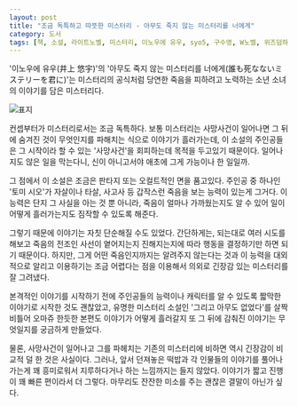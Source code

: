 ```yaml
---
layout: post
title: "조금 독특하고 따뜻한 미스터리 - 아무도 죽지 않는 미스터리를 너에게"
category: 도서
tags: [책, 소설, 라이트노벨, 미스터리, 이노우에 유우, syo5, 구수영, W노벨, 위즈덤하우스, 서평]
---
```


'이노우에 유우(井上 悠宇)'의
'아무도 죽지 않는 미스터리를 너에게(誰も死なないミステリーを君に)'는
미스터리의 공식처럼 당연한 죽음을 피하려고 노력하는 소년 소녀의 이야기를 담은 미스터리다.

![표지](https://lh3.googleusercontent.com/8W10Gh-jbkRslPEf1Wq0Ejd4vlgFpj7M-qR9hme2GLnAyWX7xnyZ6dMMM2G4lGdbrIEsDbyxNesJwg=s480)

컨셉부터가 미스터리로서는 조금 독특하다.
보통 미스터리는 사망사건이 일어나면 그 뒤에 숨겨진 것이 무엇인지를 파해치는 식으로 이야기가 흘러가는데,
이 소설의 주인공들은 그 시작이라 할 수 있는 '사망사건'을 회피하는데 목적을 두고있기 때문이다.
일어나지도 않은 일을 막는다니,
신이 아니고서야 애초에 그게 가능이나 한 일일까.

그 점에서 이 소설은 조금은 판타지 또는 오컬트적인 면을 품고있다.
주인공 중 하나인 '토미 시오'가 자살이나 타살, 사고사 등 갑작스런 죽음을 보는 능력이 있는게 그거다.
이 능력은 단지 그 사실을 아는 것 뿐 아니라,
죽음이 얼마나 가까웠는지도 알 수 있어
일이 어떻게 흘러가는지도 짐작할 수 있도록 해준다.

그렇기 때문에 이야기는 자칫 단순해질 수도 있었다.
간단하게는, 되는대로 여러 시도를 해보고 죽음의 전조인 사선이 옅어지는지 진해지는지에 따라 행동을 결정하기만 하면 되기 때문이다.
하지만, 그게 어떤 죽음인지까지는 알려주지 않는다는 것과
이 능력을 대외적으로 알리고 이용하기는 조금 어렵다는 점을 이용해서
의외로 긴장감 있는 미스터리를 잘 그려냈다.

본격적인 이야기를 시작하기 전에 주인공들의 능력이나 캐릭터를 알 수 있도록
짧막한 이야기로 시작한 것도 괜찮았고,
유명한 미스터리 소설인 '그리고 아무도 없었다'를 살짝 비틀어 오마쥬 한듯한 본편도
이야기가 어떻게 흘러갈지
또 그 뒤에 감춰진 이야기는 무엇일지를 궁금하게 만들었다.

물론, 사망사건이 일어나고 그를 파헤치는 기존의 미스터리에 비하면
역시 긴장감이 비교적 덜 한 것은 사실이다.
그러나, 앞서 던져놓은 떡밥과 각 인물들의 이야기를 풀어나가는게 꽤 흥미로워서
지루하다거나 하는 느낌까지는 들지 않았다.
이야기가 짧고 진행이 꽤 빠른 편이라서 더 그렇다.
마무리도 잔잔한 미소를 주는 괜찮은 결말이 아닌가 싶다.
